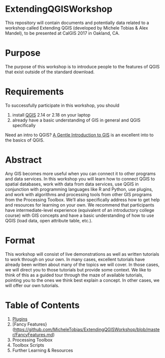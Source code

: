 # ExtendingQGISWorkshop

This repository will contain documents and potentially data related to a workshop called Extending QGIS (developed by Michele Tobias & Alex Mandel), to be presented at CalGIS 2017 in Oakland, CA.

# Purpose 
The purpose of this workshop is to introduce people to the features of QGIS that exist outside of the standard download.  

# Requirements
To successfully participate in this workshop, you should 
1. install [QGIS](http://qgis.org) 2.14 or 2.18 on your laptop
2. already have a basic understanding of GIS in general and QGIS specifically

Need an intro to QGIS?  [A Gentle Introduction to GIS](http://docs.qgis.org/2.14/en/docs/gentle_gis_introduction/index.html) is an excellent into to the basics of QGIS.

# Abstract
Any GIS becomes more useful when you can connect it to other programs and data services.  In this workshop you will learn how to connect QGIS to spatial databases, work with data from data services, use QGIS in conjunction with programming languages like R and Python, use plugins, and work with algorithms and processing tools from other GIS programs from the Processing Toolbox.  We’ll also specifically address how to get help and resources for learning on your own.  We recommend that participants have intermediate-level experience (equivalent of an introductory college course) with GIS concepts and have a basic understanding of how to use QGIS (load data, open attribute table, etc.).

# Format
This workshop will consist of live demonstrations as well as written tutorials to work through on your own.  In many cases, excellent tutorials have already been written about many of the topics we will cover.  In those cases, we will direct you to those tutorials but provide some context.  We like to think of this as a guided tour through the maze of available tutorials, pointing you to the ones we think best explain a concept.  In other cases, we will offer our own tutorials.

# Table of Contents

1. [Plugins](https://github.com/MicheleTobias/ExtendingQGISWorkshop/blob/master/Plugins.md)
2. [Fancy Features}(https://github.com/MicheleTobias/ExtendingQGISWorkshop/blob/master/FancyFeatures.md)
3. Processing Toolbox
4. Toolbox Scripts
5. Further Learning & Resources
